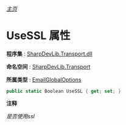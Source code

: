 ###### [主页](./Index.md "主页")

# UseSSL 属性

**程序集** : [SharpDevLib.Transport.dll](./SharpDevLib.Transport.assembly.md "SharpDevLib.Transport.dll")

**命名空间** : [SharpDevLib.Transport](./SharpDevLib.Transport.namespace.md "SharpDevLib.Transport")

**所属类型** : [EmailGlobalOptions](./SharpDevLib.Transport.EmailGlobalOptions.md "EmailGlobalOptions")

``` csharp
public static Boolean UseSSL { get; set; }
```

**注释**

*是否使用ssl*



